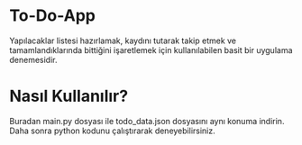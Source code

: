 # To-Do-App
Yapılacaklar listesi hazırlamak, kaydını tutarak takip etmek ve tamamlandıklarında bittiğini işaretlemek için kullanılabilen basit bir uygulama denemesidir.

# Nasıl Kullanılır?
Buradan main.py dosyası ile todo_data.json dosyasını aynı konuma indirin. Daha sonra python kodunu çalıştırarak deneyebilirsiniz.

